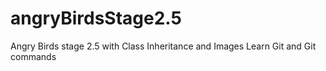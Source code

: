 # angryBirdsStage2.5
Angry Birds stage 2.5 with Class Inheritance and Images
Learn Git and Git commands